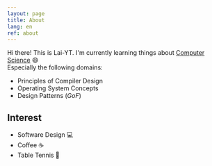 ```yaml
---
layout: page
title: About
lang: en
ref: about
---
```


Hi there! This is Lai-YT. I'm currently learning things about [Computer Science](https://en.wikipedia.org/wiki/Computer_science) :smile: \
Especially the following domains:

- Principles of Compiler Design
- Operating System Concepts
- Design Patterns (*GoF*)

## Interest

- Software Design :computer:
- Coffee :coffee:
- Table Tennis :ping_pong:
